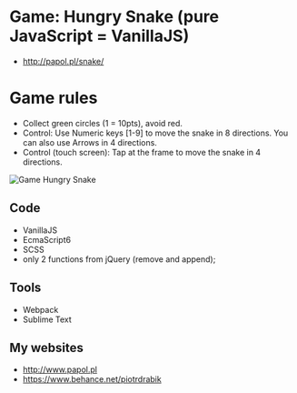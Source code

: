 # Game: Hungry Snake (pure JavaScript = VanillaJS)

- http://papol.pl/snake/

# Game rules

- Collect green circles (1 = 10pts), avoid red.
- Control: Use Numeric keys [1-9] to move the snake in 8 directions. You can also use Arrows in 4 directions.
- Control (touch screen): Tap at the frame to move the snake in 4 directions.

![Game Hungry Snake](http://papol.pl/cert/Hungry-snake.jpg)

## Code

- VanillaJS
- EcmaScript6
- SCSS
- only 2 functions from jQuery (remove and append);

## Tools

- Webpack
- Sublime Text

## My websites

- http://www.papol.pl 
- https://www.behance.net/piotrdrabik


